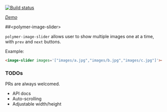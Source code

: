 [![Build status](https://travis-ci.org/philipjkim/polymer-image-slider.svg?branch=master)](https://travis-ci.org/philipjkim/polymer-image-slider)

_[Demo](https://philipjkim.github.io/)_


##&lt;polymer-image-slider&gt;

`polymer-image-slider` allows user to show multiple images one at a time, with `prev` and `next` buttons.

Example:

```html
<image-slider images='["images/a.jpg","images/b.jpg","images/c.jpg"]'></image-slider>
```

### TODOs

PRs are always welcomed.

- API docs
- Auto-scrolling
- Adjustable width/height
